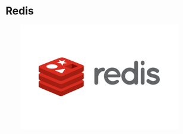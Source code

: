 # Redis

<figure><img src="../../.gitbook/assets/Redis-Logo.wine.png" alt=""><figcaption></figcaption></figure>
